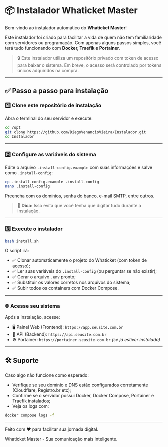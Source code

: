 
# 📦 Instalador Whaticket Master

Bem-vindo ao instalador automático do **Whaticket Master**!

Este instalador foi criado para facilitar a vida de quem não tem familiaridade com servidores ou programação. Com apenas alguns passos simples, você terá tudo funcionando com **Docker, Traefik e Portainer**.

> 🔒 Este instalador utiliza um repositório privado com token de acesso para baixar o sistema. Em breve, o acesso será controlado por tokens únicos adquiridos na compra.

---

## ✅ Passo a passo para instalação

### 1️⃣ Clone este repositório de instalação

Abra o terminal do seu servidor e execute:

```bash
cd /opt
git clone https://github.com/DiegoVenancioVieira/Instalador.git
cd Instalador
```

---

### 2️⃣ Configure as variáveis do sistema

Edite o arquivo `.install-config.example` com suas informações e salve como `.install-config`:

```bash
cp .install-config.example .install-config
nano .install-config
```

Preencha com os domínios, senha do banco, e-mail SMTP, entre outros.

> 🧠 **Dica:** Isso evita que você tenha que digitar tudo durante a instalação.

---

### 3️⃣ Execute o instalador

```bash
bash install.sh
```

O script irá:
- ✅ Clonar automaticamente o projeto do Whaticket (com token de acesso);
- ✅ Ler suas variáveis do `.install-config` (ou perguntar se não existir);
- ✅ Gerar o arquivo `.env` pronto;
- ✅ Substituir os valores corretos nos arquivos do sistema;
- ✅ Subir todos os containers com Docker Compose.

---

### 🌐 Acesse seu sistema

Após a instalação, acesse:

- 🖥️ Painel Web (Frontend): `https://app.seusite.com.br`
- 🔗 API (Backend): `https://api.seusite.com.br`
- ⚙️ Portainer: `https://portainer.seusite.com.br` *(se já estiver instalado)*

---

## 🛠 Suporte

Caso algo não funcione como esperado:

- Verifique se seu domínio e DNS estão configurados corretamente (Cloudflare, Registro.br etc);
- Confirme se o servidor possui Docker, Docker Compose, Portainer e Traefik instalados;
- Veja os logs com:

```bash
docker compose logs -f
```

---

Feito com ❤️ para facilitar sua jornada digital.

Whaticket Master - Sua comunicação mais inteligente.
